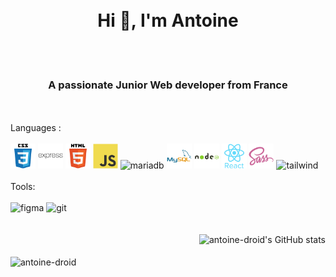 <br />
<br />
<h1 align="center">Hi 👋, I'm Antoine</h1>
<br />
<br />
<h3 align="center">A passionate Junior Web developer from France</h3>
<br />
<br />
Languages :
<br />
<br />

<div display: inline-block;>
  <img src="https://raw.githubusercontent.com/devicons/devicon/master/icons/css3/css3-original-wordmark.svg" alt="css3" width="40" height="40"/>
  <img src="https://raw.githubusercontent.com/devicons/devicon/master/icons/express/express-original-wordmark.svg" alt="express" width="40" height="40"/> 
  <img src="https://raw.githubusercontent.com/devicons/devicon/master/icons/html5/html5-original-wordmark.svg" alt="html5" width="40" height="40"/>
  <img src="https://raw.githubusercontent.com/devicons/devicon/master/icons/javascript/javascript-original.svg" alt="javascript" width="40" height="40"/> 
  <img src="https://www.vectorlogo.zone/logos/mariadb/mariadb-icon.svg" alt="mariadb" width="40" height="40"/> 
  <img src="https://raw.githubusercontent.com/devicons/devicon/master/icons/mysql/mysql-original-wordmark.svg" alt="mysql" width="40" height="40"/> 
  <img src="https://raw.githubusercontent.com/devicons/devicon/master/icons/nodejs/nodejs-original-wordmark.svg" alt="nodejs" width="40" height="40"/> 
  <img src="https://raw.githubusercontent.com/devicons/devicon/master/icons/react/react-original-wordmark.svg" alt="react" width="40" height="40"/> 
  <img src="https://raw.githubusercontent.com/devicons/devicon/master/icons/sass/sass-original.svg" alt="sass" width="40" height="40"/> 
  <img src="https://www.vectorlogo.zone/logos/tailwindcss/tailwindcss-icon.svg" alt="tailwind" width="40" height="40"/> 
</div>
<br />
Tools:
<br />
<br />
<div display: inline-block;>
<img src="https://www.vectorlogo.zone/logos/figma/figma-icon.svg" alt="figma" width="40" height="40"/>
<img src="https://www.vectorlogo.zone/logos/git-scm/git-scm-icon.svg" alt="git" width="40" height="40"/>
</div>
<br />
<br />
<div margin-bottom="2rem>
<img align="left" src="https://github-readme-stats.vercel.app/api/top-langs/?username=antoine-droid&layout=default&theme=radical" alt="Top Langs" />  
<img align="right" src="https://github-readme-stats.vercel.app/api?username=antoine-droid&count_private=true&show_icons=true&include_all_commits=true&title_color=113dee&text_color=fcf7f7&icon_color=faf4f4&theme=solarized-dark" alt="antoine-droid's GitHub stats" /> 
</div>
<br />
<br />
<img align="center" margin="2rem" src="https://github-profile-trophy.vercel.app/?username=antoine-droid" alt="antoine-droid" /> 
<br />
